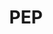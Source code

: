 ---
codehost: https://github.com/orklann/PEP
logohandle: macpep
sort: pep
title: PEP
website: https://macpep.org/
---